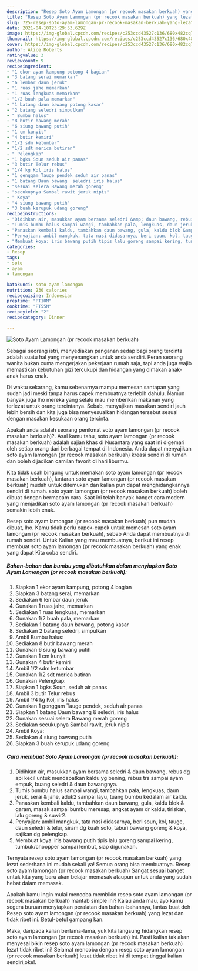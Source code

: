 ```yaml
---
description: "Resep Soto Ayam Lamongan (pr recook masakan berkuah) yang lezat Untuk Jualan"
title: "Resep Soto Ayam Lamongan (pr recook masakan berkuah) yang lezat Untuk Jualan"
slug: 725-resep-soto-ayam-lamongan-pr-recook-masakan-berkuah-yang-lezat-untuk-jualan
date: 2021-04-10T23:29:53.629Z
image: https://img-global.cpcdn.com/recipes/c253ccd43527c136/680x482cq70/soto-ayam-lamongan-pr-recook-masakan-berkuah-foto-resep-utama.jpg
thumbnail: https://img-global.cpcdn.com/recipes/c253ccd43527c136/680x482cq70/soto-ayam-lamongan-pr-recook-masakan-berkuah-foto-resep-utama.jpg
cover: https://img-global.cpcdn.com/recipes/c253ccd43527c136/680x482cq70/soto-ayam-lamongan-pr-recook-masakan-berkuah-foto-resep-utama.jpg
author: Alice Roberts
ratingvalue: 3
reviewcount: 9
recipeingredient:
- "1 ekor ayam kampung potong 4 bagian"
- "3 batang serai memarkan"
- "6 lembar daun jeruk"
- "1 ruas jahe memarkan"
- "1 ruas lengkuas memarkan"
- "1/2 buah pala memarkan"
- "1 batang daun bawang potong kasar"
- "2 batang seledri simpulkan"
- " Bumbu halus"
- "8 butir bawang merah"
- "6 siung bawang putih"
- "1 cm kunyit"
- "4 butir kemiri"
- "1/2 sdm ketumbar"
- "1/2 sdt merica butiran"
- " Pelengkap"
- "1 bgks Soun seduh air panas"
- "3 butir Telur rebus"
- "1/4 kg Kol iris halus"
- "1 genggam Tauge pendek seduh air panas"
- "1 batang Daun bawang  seledri iris halus"
- "sesuai selera Bawang merah goreng"
- "secukupnya Sambal rawit jeruk nipis"
- " Koya"
- "4 siung bawang putih"
- "3 buah kerupuk udang goreng"
recipeinstructions:
- "Didihkan air, masukkan ayam bersama seledri &amp; daun bawang, rebus dg api kecil untuk mendapatkan kaldu yg bening, rebus trs sampai ayam empuk, buang seledri &amp; daun bawangnya."
- "Tumis bumbu halus sampai wangi, tambahkan pala, lengkuas, daun jeruk, serai &amp; jahe, aduk2 sampai layu, tuang bumbu kedalam air kaldu."
- "Panaskan kembali kaldu, tambahkan daun bawang, gula, kaldu blok &amp; garam, masak sampai bumbu meresap, angkat ayam dr kaldu, tiriskan, lalu goreng &amp; suwir2."
- "Penyajian: ambil mangkuk, tata nasi didasarnya, beri soun, kol, tauge, daun seledri &amp; telur, siram dg kuah soto, taburi bawang goreng &amp; koya, sajikan dg pelengkap."
- "Membuat koya: iris bawang putih tipis lalu goreng sampai kering, tumbuk/choopper sampai lembut, siap digunakan."
categories:
- Resep
tags:
- soto
- ayam
- lamongan

katakunci: soto ayam lamongan 
nutrition: 230 calories
recipecuisine: Indonesian
preptime: "PT10M"
cooktime: "PT55M"
recipeyield: "2"
recipecategory: Dinner

---
```



![Soto Ayam Lamongan (pr recook masakan berkuah)](https://img-global.cpcdn.com/recipes/c253ccd43527c136/680x482cq70/soto-ayam-lamongan-pr-recook-masakan-berkuah-foto-resep-utama.jpg)

Sebagai seorang istri, menyediakan panganan sedap bagi orang tercinta adalah suatu hal yang menyenangkan untuk anda sendiri. Peran seorang  wanita bukan cuma mengerjakan pekerjaan rumah saja, tapi anda juga wajib memastikan kebutuhan gizi tercukupi dan hidangan yang dimakan anak-anak harus enak.

Di waktu  sekarang, kamu sebenarnya mampu memesan santapan yang sudah jadi meski tanpa harus capek membuatnya terlebih dahulu. Namun banyak juga lho mereka yang selalu mau memberikan makanan yang terlezat untuk orang tercintanya. Sebab, menyajikan masakan sendiri jauh lebih bersih dan kita juga bisa menyesuaikan hidangan tersebut sesuai dengan masakan kesukaan orang tercinta. 



Apakah anda adalah seorang penikmat soto ayam lamongan (pr recook masakan berkuah)?. Asal kamu tahu, soto ayam lamongan (pr recook masakan berkuah) adalah sajian khas di Nusantara yang saat ini digemari oleh setiap orang dari berbagai tempat di Indonesia. Anda dapat menyajikan soto ayam lamongan (pr recook masakan berkuah) kreasi sendiri di rumah dan boleh dijadikan camilan favorit di hari liburmu.

Kita tidak usah bingung untuk memakan soto ayam lamongan (pr recook masakan berkuah), lantaran soto ayam lamongan (pr recook masakan berkuah) mudah untuk ditemukan dan kalian pun dapat menghidangkannya sendiri di rumah. soto ayam lamongan (pr recook masakan berkuah) boleh dibuat dengan bermacam cara. Saat ini telah banyak banget cara modern yang menjadikan soto ayam lamongan (pr recook masakan berkuah) semakin lebih enak.

Resep soto ayam lamongan (pr recook masakan berkuah) pun mudah dibuat, lho. Kamu tidak perlu capek-capek untuk memesan soto ayam lamongan (pr recook masakan berkuah), sebab Anda dapat membuatnya di rumah sendiri. Untuk Kalian yang mau membuatnya, berikut ini resep membuat soto ayam lamongan (pr recook masakan berkuah) yang enak yang dapat Kita coba sendiri.

<!--inarticleads1-->

##### Bahan-bahan dan bumbu yang dibutuhkan dalam menyiapkan Soto Ayam Lamongan (pr recook masakan berkuah):

1. Siapkan 1 ekor ayam kampung, potong 4 bagian
1. Siapkan 3 batang serai, memarkan
1. Sediakan 6 lembar daun jeruk
1. Gunakan 1 ruas jahe, memarkan
1. Sediakan 1 ruas lengkuas, memarkan
1. Gunakan 1/2 buah pala, memarkan
1. Sediakan 1 batang daun bawang, potong kasar
1. Sediakan 2 batang seledri, simpulkan
1. Ambil  Bumbu halus:
1. Sediakan 8 butir bawang merah
1. Gunakan 6 siung bawang putih
1. Gunakan 1 cm kunyit
1. Gunakan 4 butir kemiri
1. Ambil 1/2 sdm ketumbar
1. Gunakan 1/2 sdt merica butiran
1. Gunakan  Pelengkap:
1. Siapkan 1 bgks Soun, seduh air panas
1. Ambil 3 butir Telur rebus
1. Ambil 1/4 kg Kol, iris halus
1. Gunakan 1 genggam Tauge pendek, seduh air panas
1. Siapkan 1 batang Daun bawang &amp; seledri, iris halus
1. Gunakan sesuai selera Bawang merah goreng
1. Sediakan secukupnya Sambal rawit, jeruk nipis
1. Ambil  Koya:
1. Sediakan 4 siung bawang putih
1. Siapkan 3 buah kerupuk udang goreng




<!--inarticleads2-->

##### Cara membuat Soto Ayam Lamongan (pr recook masakan berkuah):

1. Didihkan air, masukkan ayam bersama seledri &amp; daun bawang, rebus dg api kecil untuk mendapatkan kaldu yg bening, rebus trs sampai ayam empuk, buang seledri &amp; daun bawangnya.
1. Tumis bumbu halus sampai wangi, tambahkan pala, lengkuas, daun jeruk, serai &amp; jahe, aduk2 sampai layu, tuang bumbu kedalam air kaldu.
1. Panaskan kembali kaldu, tambahkan daun bawang, gula, kaldu blok &amp; garam, masak sampai bumbu meresap, angkat ayam dr kaldu, tiriskan, lalu goreng &amp; suwir2.
1. Penyajian: ambil mangkuk, tata nasi didasarnya, beri soun, kol, tauge, daun seledri &amp; telur, siram dg kuah soto, taburi bawang goreng &amp; koya, sajikan dg pelengkap.
1. Membuat koya: iris bawang putih tipis lalu goreng sampai kering, tumbuk/choopper sampai lembut, siap digunakan.




Ternyata resep soto ayam lamongan (pr recook masakan berkuah) yang lezat sederhana ini mudah sekali ya! Semua orang bisa membuatnya. Resep soto ayam lamongan (pr recook masakan berkuah) Sangat sesuai banget untuk kita yang baru akan belajar memasak ataupun untuk anda yang sudah hebat dalam memasak.

Apakah kamu ingin mulai mencoba membikin resep soto ayam lamongan (pr recook masakan berkuah) mantab simple ini? Kalau anda mau, ayo kamu segera buruan menyiapkan peralatan dan bahan-bahannya, lantas buat deh Resep soto ayam lamongan (pr recook masakan berkuah) yang lezat dan tidak ribet ini. Betul-betul gampang kan. 

Maka, daripada kalian berlama-lama, yuk kita langsung hidangkan resep soto ayam lamongan (pr recook masakan berkuah) ini. Pasti kalian tak akan menyesal bikin resep soto ayam lamongan (pr recook masakan berkuah) lezat tidak ribet ini! Selamat mencoba dengan resep soto ayam lamongan (pr recook masakan berkuah) lezat tidak ribet ini di tempat tinggal kalian sendiri,oke!.

